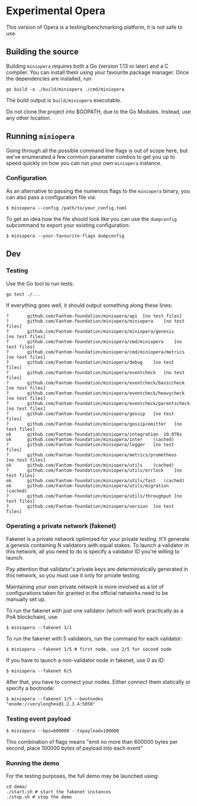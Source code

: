 # Experimental Opera

This version of Opera is a testing/benchmarking platform, it is not safe to use.

## Building the source

Building `miniopera` requires both a Go (version 1.13 or later) and a C compiler. You can install
them using your favourite package manager. Once the dependencies are installed, run

```shell
go build -o ./build/miniopera ./cmd/miniopera
```
The build output is ```build/miniopera``` executable.

Do not clone the project into $GOPATH, due to the Go Modules. Instead, use any other location.

## Running `miniopera`

Going through all the possible command line flags is out of scope here,
but we've enumerated a few common parameter combos to get you up to speed quickly
on how you can run your own `miniopera` instance.

### Configuration

As an alternative to passing the numerous flags to the `miniopera` binary, you can also pass a
configuration file via:

```shell
$ miniopera --config /path/to/your_config.toml
```

To get an idea how the file should look like you can use the `dumpconfig` subcommand to
export your existing configuration:

```shell
$ miniopera --your-favourite-flags dumpconfig
```

## Dev

### Testing

Use the Go tool to run tests:
```shell
go test ./...
```

If everything goes well, it should output something along these lines:
```
?   	github.com/Fantom-foundation/miniopera/api	[no test files]
?   	github.com/Fantom-foundation/miniopera/miniopera	[no test files]
?   	github.com/Fantom-foundation/miniopera/miniopera/genesis	[no test files]
?   	github.com/Fantom-foundation/miniopera/cmd/miniopera	[no test files]
?   	github.com/Fantom-foundation/miniopera/cmd/miniopera/metrics	[no test files]
?   	github.com/Fantom-foundation/miniopera/debug	[no test files]
?   	github.com/Fantom-foundation/miniopera/eventcheck	[no test files]
?   	github.com/Fantom-foundation/miniopera/eventcheck/basiccheck	[no test files]
?   	github.com/Fantom-foundation/miniopera/eventcheck/heavycheck	[no test files]
?   	github.com/Fantom-foundation/miniopera/eventcheck/parentscheck	[no test files]
?   	github.com/Fantom-foundation/miniopera/gossip	[no test files]
?   	github.com/Fantom-foundation/miniopera/gossip/emitter	[no test files]
ok  	github.com/Fantom-foundation/miniopera/integration	10.078s
ok  	github.com/Fantom-foundation/miniopera/inter	(cached)
?   	github.com/Fantom-foundation/miniopera/logger	[no test files]
?   	github.com/Fantom-foundation/miniopera/metrics/prometheus	[no test files]
ok  	github.com/Fantom-foundation/miniopera/utils	(cached)
?   	github.com/Fantom-foundation/miniopera/utils/errlock	[no test files]
ok  	github.com/Fantom-foundation/miniopera/utils/fast	(cached)
ok  	github.com/Fantom-foundation/miniopera/utils/migration	(cached)
?   	github.com/Fantom-foundation/miniopera/utils/throughput	[no test files]
?   	github.com/Fantom-foundation/miniopera/version	[no test files]
```

### Operating a private network (fakenet)

Fakenet is a private network optimized for your private testing.
It'll generate a genesis containing N validators with equal stakes.
To launch a validator in this network, all you need to do is specify a validator ID you're willing to launch.

Pay attention that validator's private keys are deterministically generated in this network, so you must use it only for private testing.

Maintaining your own private network is more involved as a lot of configurations taken for
granted in the official networks need to be manually set up.

To run the fakenet with just one validator (which will work practically as a PoA blockchain), use:
```shell
$ miniopera --fakenet 1/1
```

To run the fakenet with 5 validators, run the command for each validator:
```shell
$ miniopera --fakenet 1/5 # first node, use 2/5 for second node
```

If you have to launch a non-validator node in fakenet, use 0 as ID:
```shell
$ miniopera --fakenet 0/5
```

After that, you have to connect your nodes. Either connect them statically or specify a bootnode:
```shell
$ miniopera --fakenet 1/5 --bootnodes "enode://verylonghex@1.2.3.4:5050"
```

### Testing event payload
```shell
$ miniopera --bps=600000 --txpayload=100000
```
This combination of flags means "emit no more than 600000 bytes per second, place 100000 bytes of payload into each event"

### Running the demo

For the testing purposes, the full demo may be launched using:
```shell
cd demo/
./start.sh # start the fakenet instances
./stop.sh # stop the demo
```
